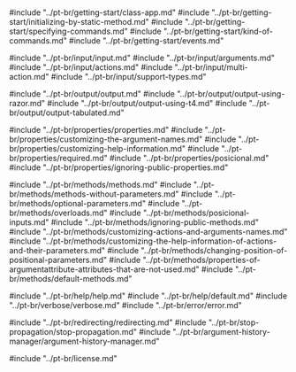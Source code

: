 # <anchor-set name="documentation" text="Documentação" />

<table-of-contents/>

#include "../pt-br/getting-start/class-app.md"
#include "../pt-br/getting-start/initializing-by-static-method.md"
#include "../pt-br/getting-start/specifying-commands.md"
#include "../pt-br/getting-start/kind-of-commands.md"
#include "../pt-br/getting-start/events.md"

#include "../pt-br/input/input.md"
#include "../pt-br/input/arguments.md"
#include "../pt-br/input/actions.md"
#include "../pt-br/input/multi-action.md"
#include "../pt-br/input/support-types.md"

#include "../pt-br/output/output.md"
#include "../pt-br/output/output-using-razor.md"
#include "../pt-br/output/output-using-t4.md"
#include "../pt-br/output/output-tabulated.md"

#include "../pt-br/properties/properties.md"
#include "../pt-br/properties/customizing-the-argument-names.md"
#include "../pt-br/properties/customizing-help-information.md"
#include "../pt-br/properties/required.md"
#include "../pt-br/properties/posicional.md"
#include "../pt-br/properties/ignoring-public-properties.md"

#include "../pt-br/methods/methods.md"
#include "../pt-br/methods/methods-without-parameters.md"
#include "../pt-br/methods/optional-parameters.md"
#include "../pt-br/methods/overloads.md"
#include "../pt-br/methods/posicional-inputs.md"
#include "../pt-br/methods/ignoring-public-methods.md"
#include "../pt-br/methods/customizing-actions-and-arguments-names.md"
#include "../pt-br/methods/customizing-the-help-information-of-actions-and-their-parameters.md"
#include "../pt-br/methods/changing-position-of-positional-parameters.md"
#include "../pt-br/methods/properties-of-argumentattribute-attributes-that-are-not-used.md"
#include "../pt-br/methods/default-methods.md"

#include "../pt-br/help/help.md"
#include "../pt-br/help/default.md"
#include "../pt-br/verbose/verbose.md"
#include "../pt-br/error/error.md"

#include "../pt-br/redirecting/redirecting.md"
#include "../pt-br/stop-propagation/stop-propagation.md"
#include "../pt-br/argument-history-manager/argument-history-manager.md"

#include "../pt-br/license.md"